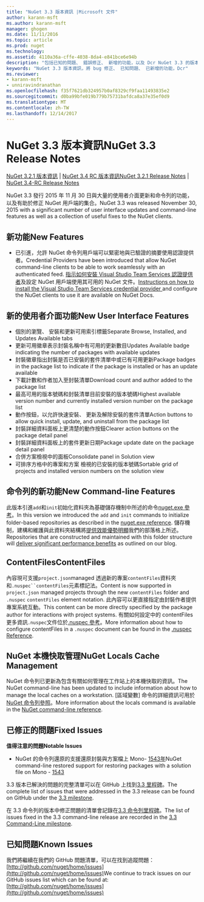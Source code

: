 ```yaml
---
title: "NuGet 3.3 版本資訊 |Microsoft 文件"
author: karann-msft
ms.author: karann-msft
manager: ghogen
ms.date: 11/11/2016
ms.topic: article
ms.prod: nuget
ms.technology: 
ms.assetid: 4110a36a-cffe-4038-8da4-e841bce6e94b
description: "包括已知的問題、 錯誤修正、 新增的功能，以及 Dcr NuGet 3.3 的版本資訊。"
keywords: "NuGet 3.3 版本資訊，將 bug 修正、 已知問題、 已新增的功能，Dcr"
ms.reviewer:
- karann-msft
- unniravindranathan
ms.openlocfilehash: f35f7621db324957b0af8329cf9faa11493835e2
ms.sourcegitcommit: d0ba99bfe019b779b75731bafdca8a37e35ef0d9
ms.translationtype: MT
ms.contentlocale: zh-TW
ms.lasthandoff: 12/14/2017
---
```

# <a name="nuget-33-release-notes"></a><span data-ttu-id="77f4a-104">NuGet 3.3 版本資訊</span><span class="sxs-lookup"><span data-stu-id="77f4a-104">NuGet 3.3 Release Notes</span></span>

<span data-ttu-id="77f4a-105">[NuGet 3.2.1 版本資訊](../release-notes/nuget-3.2.1.md) | [NuGet 3.4 RC 版本資訊](../release-notes/nuget-3.4-RC.md)</span><span class="sxs-lookup"><span data-stu-id="77f4a-105">[NuGet 3.2.1 Release Notes](../release-notes/nuget-3.2.1.md) | [NuGet 3.4-RC Release Notes](../release-notes/nuget-3.4-RC.md)</span></span>

<span data-ttu-id="77f4a-106">NuGet 3.3 發行 2015 年 11 月 30 日與大量的使用者介面更新和命令列的功能，以及有助於修正 NuGet 用戶端的集合。</span><span class="sxs-lookup"><span data-stu-id="77f4a-106">NuGet 3.3 was released November 30, 2015 with a significant number of user interface updates and command-line features as well as a collection of useful fixes to the NuGet clients.</span></span>

## <a name="new-features"></a><span data-ttu-id="77f4a-107">新功能</span><span class="sxs-lookup"><span data-stu-id="77f4a-107">New Features</span></span>

* <span data-ttu-id="77f4a-108">已引進，允許 NuGet 命令列用戶端可以緊密地與已驗證的摘要使用認證提供者。</span><span class="sxs-lookup"><span data-stu-id="77f4a-108">Credential Providers have been introduced that allow NuGet command-line clients to be able to work seamlessly with an authenticated feed.</span></span> <span data-ttu-id="77f4a-109">[指示如何安裝 Visual Studio Team Services 認證提供者](../API/nuget-exe-Credential-Providers.md)及設定 NuGet 用戶端使用其可用的 NuGet 文件。</span><span class="sxs-lookup"><span data-stu-id="77f4a-109">[Instructions on how to install the Visual Studio Team Services credential provider ](../API/nuget-exe-Credential-Providers.md) and configure the NuGet clients to use it are available on NuGet Docs.</span></span>

## <a name="new-user-interface-features"></a><span data-ttu-id="77f4a-110">新的使用者介面功能</span><span class="sxs-lookup"><span data-stu-id="77f4a-110">New User Interface Features</span></span>

* <span data-ttu-id="77f4a-111">個別的瀏覽、 安裝和更新可用索引標籤</span><span class="sxs-lookup"><span data-stu-id="77f4a-111">Separate Browse, Installed, and Updates Available tabs</span></span>
* <span data-ttu-id="77f4a-112">更新可用徽章表示封裝名稱中有可用的更新數目</span><span class="sxs-lookup"><span data-stu-id="77f4a-112">Updates Available badge indicating the number of packages with available updates</span></span>
* <span data-ttu-id="77f4a-113">封裝徽章指出封裝是否已安裝的套件清單中或已有可用更新</span><span class="sxs-lookup"><span data-stu-id="77f4a-113">Package badges in the package list to indicate if the package is installed or has an update available</span></span>
* <span data-ttu-id="77f4a-114">下載計數和作者加入至封裝清單</span><span class="sxs-lookup"><span data-stu-id="77f4a-114">Download count and author added to the package list</span></span>
* <span data-ttu-id="77f4a-115">最高可用的版本號碼和封裝清單目前安裝的版本號碼</span><span class="sxs-lookup"><span data-stu-id="77f4a-115">Highest available version number and currently installed version number on the package list</span></span>
* <span data-ttu-id="77f4a-116">動作按鈕，以允許快速安裝、 更新及解除安裝的套件清單</span><span class="sxs-lookup"><span data-stu-id="77f4a-116">Action buttons to allow quick install, update, and uninstall from the package list</span></span>
* <span data-ttu-id="77f4a-117">封裝詳細資料面板上更清楚的動作按鈕</span><span class="sxs-lookup"><span data-stu-id="77f4a-117">Clearer action buttons on the package detail panel</span></span>
* <span data-ttu-id="77f4a-118">封裝詳細資料面板上的套件更新日期</span><span class="sxs-lookup"><span data-stu-id="77f4a-118">Package update date on the package detail panel</span></span>
* <span data-ttu-id="77f4a-119">合併方案檢視中的面板</span><span class="sxs-lookup"><span data-stu-id="77f4a-119">Consolidate panel in Solution view</span></span>
* <span data-ttu-id="77f4a-120">可排序方格中的專案和方案 檢視的已安裝的版本號碼</span><span class="sxs-lookup"><span data-stu-id="77f4a-120">Sortable grid of projects and installed version numbers on the solution view</span></span>

## <a name="new-command-line-features"></a><span data-ttu-id="77f4a-121">命令列的新功能</span><span class="sxs-lookup"><span data-stu-id="77f4a-121">New Command-line Features</span></span>

<span data-ttu-id="77f4a-122">此版本引進`add`和`init`初始化資料夾為基礎儲存機制中所述的命令[nuget.exe 參考](../tools/nuget-exe-cli-reference.md)。</span><span class="sxs-lookup"><span data-stu-id="77f4a-122">In this version we introduced the `add` and `init` commands to initialize folder-based repositories as described in the [nuget.exe reference](../tools/nuget-exe-cli-reference.md).</span></span> <span data-ttu-id="77f4a-123">儲存機制，建構和維護與此資料夾結構將[提供效能優勢明顯](http://blog.nuget.org/20150922/Accelerate-Package-Source.html)我們的部落格上所述。</span><span class="sxs-lookup"><span data-stu-id="77f4a-123">Repositories that are constructed and maintained with this folder structure will [deliver significant performance benefits](http://blog.nuget.org/20150922/Accelerate-Package-Source.html) as outlined on our blog.</span></span>

## <a name="contentfiles"></a><span data-ttu-id="77f4a-124">ContentFiles</span><span class="sxs-lookup"><span data-stu-id="77f4a-124">ContentFiles</span></span>

<span data-ttu-id="77f4a-125">內容現可支援`project.json`managed 透過新的專案`contentFiles`資料夾和`.nuspec``contentFiles`元素標記法。</span><span class="sxs-lookup"><span data-stu-id="77f4a-125">Content is now supported in `project.json` managed projects through the new `contentFiles` folder and `.nuspec` `contentFiles` element notation.</span></span>  <span data-ttu-id="77f4a-126">此內容可以更直接指定由封裝作者提供專案系統互動。</span><span class="sxs-lookup"><span data-stu-id="77f4a-126">This content can be more directly specified by the package author for interactions with project systems.</span></span>  <span data-ttu-id="77f4a-127">有關如何設定中的 contentFiles 更多資訊`.nuspec`文件位於[.nuspec 參考](../schema/nuspec.md)。</span><span class="sxs-lookup"><span data-stu-id="77f4a-127">More information about how to configure contentFiles in a `.nuspec` document can be found in the [.nuspec Reference](../schema/nuspec.md).</span></span>

## <a name="nuget-locals-cache-management"></a><span data-ttu-id="77f4a-128">NuGet 本機快取管理</span><span class="sxs-lookup"><span data-stu-id="77f4a-128">NuGet Locals Cache Management</span></span>

<span data-ttu-id="77f4a-129">NuGet 命令列已更新為包含有關如何管理在工作站上的本機快取的資訊。</span><span class="sxs-lookup"><span data-stu-id="77f4a-129">The NuGet command-line has been updated to include information about how to manage the local caches on a workstation.</span></span>  <span data-ttu-id="77f4a-130">[區域變數] 命令的詳細資訊可用於[NuGet 命令列參照](../tools/cli-ref-locals.md)。</span><span class="sxs-lookup"><span data-stu-id="77f4a-130">More information about the locals command is available in the [NuGet command-line reference](../tools/cli-ref-locals.md).</span></span>

## <a name="fixed-issues"></a><span data-ttu-id="77f4a-131">已修正的問題</span><span class="sxs-lookup"><span data-stu-id="77f4a-131">Fixed Issues</span></span>

<span data-ttu-id="77f4a-132">**值得注意的問題**</span><span class="sxs-lookup"><span data-stu-id="77f4a-132">**Notable Issues**</span></span>

* <span data-ttu-id="77f4a-133">NuGet 的命令列還原的支援還原封裝與方案檔上 Mono- [1543年](https://github.com/NuGet/Home/issues/1543)</span><span class="sxs-lookup"><span data-stu-id="77f4a-133">NuGet command-line restored support for restoring packages with a solution file on Mono - [1543](https://github.com/NuGet/Home/issues/1543)</span></span>

<span data-ttu-id="77f4a-134">3.3 版本已解決的問題的完整清單可以在 GitHub 上找到[3.3 里程碑](https://github.com/NuGet/Home/issues?q=is%3Aissue+milestone%3A3.3.0+is%3Aclosed)。</span><span class="sxs-lookup"><span data-stu-id="77f4a-134">The complete list of issues that were addressed in the 3.3 release can be found on GitHub under the [3.3 milestone](https://github.com/NuGet/Home/issues?q=is%3Aissue+milestone%3A3.3.0+is%3Aclosed).</span></span>

<span data-ttu-id="77f4a-135">在 3.3 命令列的版本中修正問題的清單會記錄在[3.3 命令列里程碑](https://github.com/NuGet/Home/issues?q=is%3Aissue+is%3Aclosed+milestone%3A3.3.0-commandline)。</span><span class="sxs-lookup"><span data-stu-id="77f4a-135">The list of issues fixed in the 3.3 command-line release are recorded in the [3.3 Command-Line milestone](https://github.com/NuGet/Home/issues?q=is%3Aissue+is%3Aclosed+milestone%3A3.3.0-commandline).</span></span>

## <a name="known-issues"></a><span data-ttu-id="77f4a-136">已知問題</span><span class="sxs-lookup"><span data-stu-id="77f4a-136">Known Issues</span></span>

<span data-ttu-id="77f4a-137">我們將繼續在我們的 GitHub 問題清單，可以在找到追蹤問題： [http://github.com/nuget/home/issues](http://github.com/nuget/home/issues)</span><span class="sxs-lookup"><span data-stu-id="77f4a-137">We continue to track issues on our GitHub issues list which can be found at: [http://github.com/nuget/home/issues](http://github.com/nuget/home/issues)</span></span>